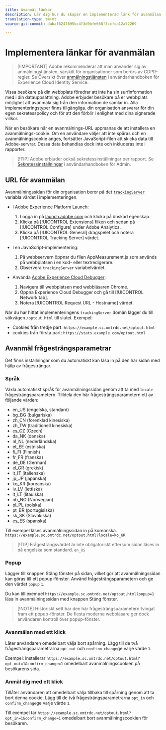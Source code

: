 ```yaml
---
title: Avanmäl länkar
description: Lär dig hur du skapar en implementerad länk för avanmälan för besökare på din webbplats.
translation-type: tm+mt
source-git-commit: dabaf6247695bc4f3d9bfe668f3ccfca12a52269

---
```



# Implementera länkar för avanmälan

>[!IMPORTANT] Adobe rekommenderar att man använder sig av anmälningstjänsten, särskilt för organisationer som berörs av GDPR-regler. Se Översikt över [anmälningstjänsten](https://docs.adobe.com/content/help/en/id-service/using/implementation/opt-in-service/optin-overview.html) i användarhandboken för Experience Cloud Identity Service.

Vissa besökare på din webbplats föredrar att inte ha sin surfinformation med i din datauppsättning. Adobe erbjuder besökare på er webbplats möjlighet att avanmäla sig från den information de samlar in. Alla implementeringstyper finns tillgängliga. din organisation ansvarar för din egen sekretesspolicy och för att den förblir i enlighet med dina signerade villkor.

När en besökare når en avanmälnings-URL uppmanas de att installera en avanmälnings-cookie. Om en användare väljer att inte spåras och en avanmälningscookie anges, fortsätter JavaScript-filen att skicka data till Adobe-servrar. Dessa data behandlas dock inte och inkluderas inte i rapporter.

>[!TIP] Adobe erbjuder också sekretessinställningar per rapport. Se [Sekretessinställningar](../../admin/admin/privacy-settings.md) i användarhandboken för Admin.

## URL för avanmälan

Avanmälningssidan för din organisation beror på det [`trackingServer`](../vars/config-vars/trackingserver.md) variabla värdet i implementeringen.

* I Adobe Experience Platform Launch:
   1. Logga in på [launch.adobe.com](https://launch.adobe.com) och klicka på önskad egenskap.
   2. Klicka på [!UICONTROL Extensions] fliken och sedan på [!UICONTROL Configure] under Adobe Analytics.
   3. Klicka på [!UICONTROL General] dragspelet och notera [!UICONTROL Tracking Server] värdet.

* I en JavaScript-implementering:
   1. På webbservern öppnar du filen AppMeasurement.js som används på webbplatsen i en kod- eller textredigerare.
   2. Observera `trackingServer` variabelvärdet.

* Använda [Adobe Experience Cloud Debugger](https://docs.adobe.com/content/help/en/debugger/using/experience-cloud-debugger.html):
   1. Navigera till webbplatsen med webbläsaren Chrome.
   2. Öppna Experience Cloud Debugger och gå till [!UICONTROL Network tab].
   3. Notera [!UICONTROL Request URL - Hostname] värdet.

När du har hittat implementeringens `trackingServer` domän lägger du till sökvägen `/optout.html` till slutet. Exempel:

* Cookies från tredje part: `https://example.sc.omtrdc.net/optout.html`
* cookies från första part: `https://stats.example.com/optout.html`

## Avanmäl frågesträngsparametrar

Det finns inställningar som du automatiskt kan läsa in på den här sidan med hjälp av frågesträngar.

### Språk

Växla automatiskt språk för avanmälningssidan genom att ta med `locale` frågesträngsparametern. Tilldela den här frågesträngsparametern ett av följande värden:

* en_US (engelska, standard)
* bg_BG (bulgariska)
* zh_CN (förenklad kinesiska)
* zh_TW (traditionell kinesiska)
* cs_CZ (Czech)
* da_NK (danska)
* nl_NL (nederländska)
* et_EE (estniska)
* fi_FI (Finnish)
* fr_FR (franska)
* de_DE (German)
* el_GR (grekisk)
* it_IT (italienska)
* jp_JP (japanska)
* ko_KR (koreanska)
* lv_LV (lettiska)
* lt_LT (litauiska)
* nb_NO (Norwegian)
* pl_PL (polska)
* pt_BR (portugisiska)
* sk_SK (Slovakiska)
* es_ES (spanska)

Till exempel läses avanmälningssidan in på koreanska. `https://example.sc.omtrdc.net/optout.html?locale=ko_KR`

>[!TIP] Frågesträngsvärdet är inte obligatoriskt eftersom sidan läses in på engelska som standard. `en_US`

### Popup

Lägger till knappen Stäng fönster på sidan, vilket gör att avanmälningssidan kan göras till ett popup-fönster. Använd frågesträngsparametern och ge den värdet `popup` `1`.

Du kan till exempel `https://example.sc.omtrdc.net/optout.html?popup=1` läsa in avanmälningssidan med knappen Stäng fönster.

>[!NOTE] Historiskt sett har den här frågesträngsparametern tvingat fram ett popup-fönster. De flesta moderna webbläsare ger dock användaren kontroll över popup-fönster.

### Avanmälan med ett klick

Låter användaren omedelbart välja bort spårning. Lägg till de två frågesträngsparametrarna `opt_out` och `confirm_change`ge varje värde `1`.

Exempel: installerar `https://example.sc.omtrdc.net/optout.html?opt_out=1&confirm_change=1` omedelbart avanmälningscookien på besökarens sida.

### Anmäl dig med ett klick

Tillåter användaren att omedelbart välja tillbaka till spårning genom att ta bort denna cookie. Lägg till de två frågesträngsparametrarna `opt_in` och `confirm_change`ge varje värde `1`.

Till exempel tar `https://example.sc.omtrdc.net/optout.html?opt_in=1&confirm_change=1` omedelbart bort avanmälningscookien för besökaren.
